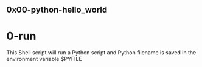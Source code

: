 ## 0x00-python-hello_world ## 

# 0-run #  

This Shell script will run a Python script and 
Python filename is saved in the environment variable $PYFILE
